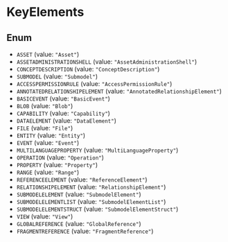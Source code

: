 # KeyElements

## Enum

* `ASSET` (value: `"Asset"`)
* `ASSETADMINISTRATIONSHELL` (value: `"AssetAdministrationShell"`)
* `CONCEPTDESCRIPTION` (value: `"ConceptDescription"`)
* `SUBMODEL` (value: `"Submodel"`)
* `ACCESSPERMISSIONRULE` (value: `"AccessPermissionRule"`)
* `ANNOTATEDRELATIONSHIPELEMENT` (value: `"AnnotatedRelationshipElement"`)
* `BASICEVENT` (value: `"BasicEvent"`)
* `BLOB` (value: `"Blob"`)
* `CAPABILITY` (value: `"Capability"`)
* `DATAELEMENT` (value: `"DataElement"`)
* `FILE` (value: `"File"`)
* `ENTITY` (value: `"Entity"`)
* `EVENT` (value: `"Event"`)
* `MULTILANGUAGEPROPERTY` (value: `"MultiLanguageProperty"`)
* `OPERATION` (value: `"Operation"`)
* `PROPERTY` (value: `"Property"`)
* `RANGE` (value: `"Range"`)
* `REFERENCEELEMENT` (value: `"ReferenceElement"`)
* `RELATIONSHIPELEMENT` (value: `"RelationshipElement"`)
* `SUBMODELELEMENT` (value: `"SubmodelElement"`)
* `SUBMODELELEMENTLIST` (value: `"SubmodelElementList"`)
* `SUBMODELELEMENTSTRUCT` (value: `"SubmodelElementStruct"`)
* `VIEW` (value: `"View"`)
* `GLOBALREFERENCE` (value: `"GlobalReference"`)
* `FRAGMENTREFERENCE` (value: `"FragmentReference"`)
